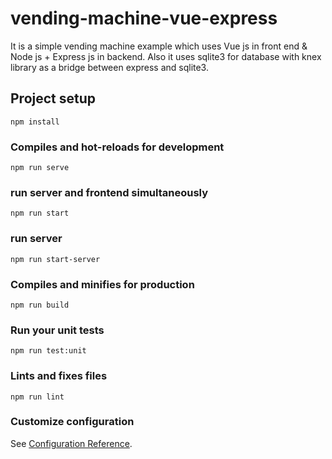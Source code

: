 # vending-machine-vue-express

It is a simple vending machine example which uses Vue js in front end & Node js + Express js in backend. Also it uses sqlite3 for database with knex library as a bridge between express and sqlite3.

## Project setup
```
npm install
```

### Compiles and hot-reloads for development
```
npm run serve
```


### run server and frontend simultaneously
```
npm run start
```

### run server
```
npm run start-server
```

### Compiles and minifies for production
```
npm run build
```

### Run your unit tests
```
npm run test:unit
```

### Lints and fixes files
```
npm run lint
```

### Customize configuration
See [Configuration Reference](https://cli.vuejs.org/config/).
